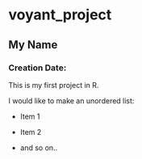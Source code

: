 # voyant_project
## My Name
### Creation Date:

This is my first project in R.

I would like to make an unordered list:

- Item 1

- Item 2

- and so on..